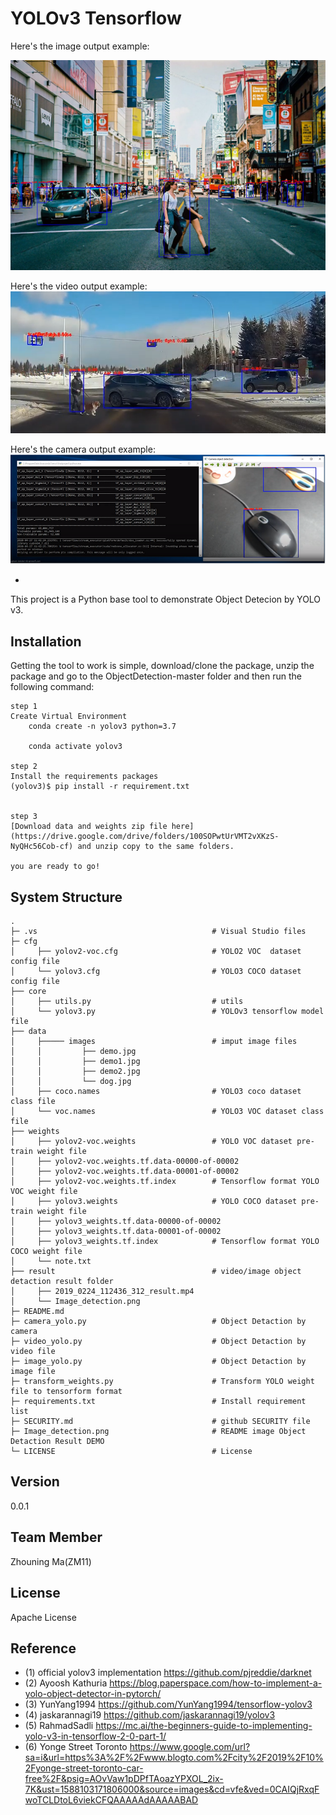 ﻿# YOLOv3 Tensorflow

Here's the image output example:

![Image Object Detection DEMO](Image_detection.png)

Here's the video output example:
[![Video Object Detaction DEMO](videoCapture.PNG)](https://youtu.be/7O721Zt6wE8)

Here's the camera output example:
[![Video Object Detaction DEMO](cameraCapture.PNG)](https://youtu.be/GHK44tlMlcA)


-
This project is a Python base tool to demonstrate Object Detecion by YOLO v3.

Installation
-
Getting the tool to work is simple, download/clone the package, unzip the package and go to the ObjectDetection-master folder and then run the following command:

```
step 1
Create Virtual Environment
    conda create -n yolov3 python=3.7

    conda activate yolov3

step 2
Install the requirements packages
(yolov3)$ pip install -r requirement.txt


step 3
[Download data and weights zip file here](https://drive.google.com/drive/folders/100SOPwtUrVMT2vXKzS-NyQHc56Cob-cf) and unzip copy to the same folders.

you are ready to go!
```

System Structure
-



    .
    ├─ .vs                                       # Visual Studio files
    ├─ cfg
    │     ├── yolov2-voc.cfg                     # YOLO2 VOC  dataset config file
    │     └── yolov3.cfg                         # YOLO3 COCO dataset config file
    ├── core
    │     ├── utils.py                           # utils
    │     └── yolov3.py                          # YOLOv3 tensorflow model file
    ├── data 
    │     ├───── images                          # imput image files
    │     │         ├── demo.jpg               
    │     │         ├── demo1.jpg              
    │     │         ├── demo2.jpg              
    │     │         └── dog.jpg 
    │     ├── coco.names                         # YOLO3 coco dataset class file 
    │     └── voc.names                          # YOLO3 VOC dataset class file 
    ├── weights
    │     ├── yolov2-voc.weights                 # YOLO VOC dataset pre-train weight file                       
    │     ├── yolov2-voc.weights.tf.data-00000-of-00002
    │     ├── yolov2-voc.weights.tf.data-00001-of-00002
    │     ├── yolov2-voc.weights.tf.index        # Tensorflow format YOLO VOC weight file
    │     ├── yolov3.weights                     # YOLO COCO dataset pre-train weight file                        
    │     ├── yolov3_weights.tf.data-00000-of-00002
    │     ├── yolov3_weights.tf.data-00001-of-00002
    │     ├── yolov3_weights.tf.index            # Tensorflow format YOLO COCO weight file
    │     └── note.txt                           
    ├── result                                   # video/image object detaction result folder  
    │     ├── 2019_0224_112436_312_result.mp4    
    │     └── Image_detection.png
    ├─ README.md
	├─ camera_yolo.py                            # Object Detaction by camera
	├─ video_yolo.py                             # Object Detaction by video file
	├─ image_yolo.py                             # Object Detaction by image file
	├─ transform_weights.py                      # Transform YOLO weight file to tensorform format
	├─ requirements.txt                          # Install requirement list
    ├─ SECURITY.md                               # github SECURITY file
	├─ Image_detection.png                       # README image Object Detaction Result DEMO
    └─ LICENSE                                   # License 

Version
-
0.0.1 

Team Member
-
Zhouning Ma(ZM11)

License
-
Apache License



Reference
-
*  (1) official yolov3 implementation  https://github.com/pjreddie/darknet
*  (2) Ayoosh Kathuria https://blog.paperspace.com/how-to-implement-a-yolo-object-detector-in-pytorch/
*  (3) YunYang1994  https://github.com/YunYang1994/tensorflow-yolov3
*  (4) jaskarannagi19 https://github.com/jaskarannagi19/yolov3
*  (5) RahmadSadli  https://mc.ai/the-beginners-guide-to-implementing-yolo-v3-in-tensorflow-2-0-part-1/
*  (6) Yonge Street Toronto https://www.google.com/url?sa=i&url=https%3A%2F%2Fwww.blogto.com%2Fcity%2F2019%2F10%2Fyonge-street-toronto-car-free%2F&psig=AOvVaw1pDPfTAoazYPXOL_2ix-7K&ust=1588103171806000&source=images&cd=vfe&ved=0CAIQjRxqFwoTCLDtoL6viekCFQAAAAAdAAAAABAD
